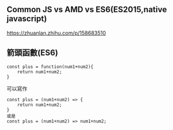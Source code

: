 ## Common JS vs AMD vs ES6(ES2015,native javascript)
https://zhuanlan.zhihu.com/p/158683510

## 箭頭函數(ES6)

    const plus = function(num1+num2){
        return num1+num2; 
    }
  
可以寫作  
  
    const plus = (num1+num2) => {
        return num1+num2; 
    }
    或是
    const plus = (num1+num2) => num1+num2; 

